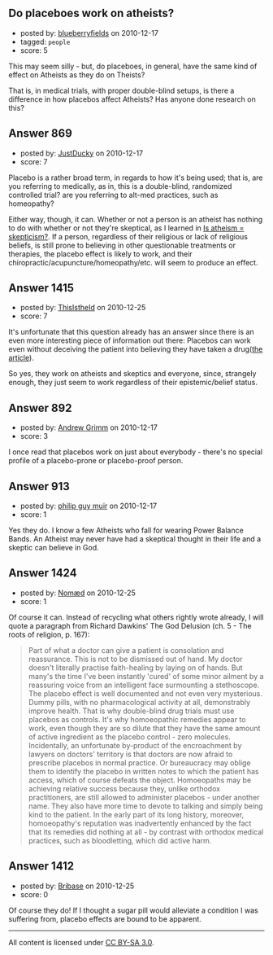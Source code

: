 ## Do placeboes work on atheists?

- posted by: [blueberryfields](https://stackexchange.com/users/-1/240-blueberryfields) on 2010-12-17
- tagged: `people`
- score: 5

This may seem silly - but, do placeboes, in general, have the same kind of effect on Atheists as they do on Theists?

That is, in medical trials, with proper double-blind setups, is there a difference in how placebos affect Atheists? Has anyone done research on this?


## Answer 869

- posted by: [JustDucky](https://stackexchange.com/users/-1/201-justducky) on 2010-12-17
- score: 7

<p>Placebo is a rather broad term, in regards to how it's being used; that is, are you referring to medically, as in, this is a double-blind, randomized controlled trial? are you referring to alt-med practices, such as homeopathy? </p>

<p>Either way, though, it can. Whether or not a person is an atheist has nothing to do with whether or not they're skeptical, as I learned in <a href="http://atheism.stackexchange.com/questions/382/is-atheism-skepticism">Is atheism = skepticism?</a>. If a person, regardless of their religious or lack of religious beliefs, is still prone to believing in other questionable treatments or therapies, the placebo effect is likely to work, and their chiropractic/acupuncture/homeopathy/etc. will seem to produce an effect.</p>



## Answer 1415

- posted by: [ThisIstheId](https://stackexchange.com/users/-1/404-thisistheid) on 2010-12-25
- score: 7

<p>It's unfortunate that this question already has an answer since there is an even more interesting piece of information out there: Placebos can work even without deceiving the patient into believing they have taken a drug(<a href="http://www.plosone.org/article/info%3Adoi%2F10.1371%2Fjournal.pone.0015591" rel="nofollow">the article</a>).</p>

<p>So yes, they work on atheists and skeptics and everyone, since, strangely enough, they just seem to work regardless of their epistemic/belief status.</p>



## Answer 892

- posted by: [Andrew Grimm](https://stackexchange.com/users/-1/270-andrew-grimm) on 2010-12-17
- score: 3

I once read that placebos work on just about everybody - there's no special profile of a placebo-prone or placebo-proof person.


## Answer 913

- posted by: [philip guy muir](https://stackexchange.com/users/-1/182-philip-guy-muir) on 2010-12-17
- score: 1

Yes they do. I know a few Atheists who fall for wearing Power Balance Bands.
An Atheist may never have had a skeptical thought in their life and a skeptic can believe in God.


## Answer 1424

- posted by: [Nomæd](https://stackexchange.com/users/-1/27-nom-d) on 2010-12-25
- score: 1

Of course it can. Instead of recycling what others rightly wrote already, I will quote a paragraph from Richard Dawkins' The God Delusion (ch. 5 - The roots of religion, p. 167):

>Part of what a doctor can give a patient is consolation and reassurance.
This is not to be dismissed out of hand. My doctor
doesn't literally practise faith-healing by laying on of hands. But
many's the time I've been instantly 'cured' of some minor ailment
by a reassuring voice from an intelligent face surmounting a
stethoscope. The placebo effect is well documented and not even
very mysterious. Dummy pills, with no pharmacological activity at
all, demonstrably improve health. That is why double-blind drug
trials must use placebos as controls. It's why homoeopathic
remedies appear to work, even though they are so dilute that they
have the same amount of active ingredient as the placebo control -
zero molecules. Incidentally, an unfortunate by-product of the
encroachment by lawyers on doctors' territory is that doctors are
now afraid to prescribe placebos in normal practice. Or
bureaucracy may oblige them to identify the placebo in written
notes to which the patient has access, which of course defeats the
object. Homoeopaths may be achieving relative success because
they, unlike orthodox practitioners, are still allowed to administer
placebos - under another name. They also have more time to
devote to talking and simply being kind to the patient. In the early
part of its long history, moreover, homoeopathy's reputation was
inadvertently enhanced by the fact that its remedies did nothing at
all - by contrast with orthodox medical practices, such as bloodletting,
which did active harm.


## Answer 1412

- posted by: [Bribase](https://stackexchange.com/users/-1/496-bribase) on 2010-12-25
- score: 0

Of course they do! If I thought a sugar pill would alleviate a condition I was suffering from, placebo effects are bound to be apparent. 





---

All content is licensed under [CC BY-SA 3.0](https://creativecommons.org/licenses/by-sa/3.0/).
